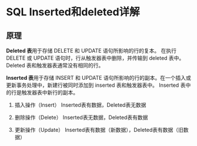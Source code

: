 # SQL Inserted和deleted详解

## 原理

**Deleted 表**用于存储 DELETE 和 UPDATE 语句所影响的行的复本。
在执行 DELETE 或 UPDATE 语句时，行从触发器表中删除，并传输到 deleted 表中。
Deleted 表和触发器表通常没有相同的行。

**Inserted 表**用于存储 INSERT 和 UPDATE 语句所影响的行的副本。在一个插入或更新事务处理中，新建行被同时添加到 inserted 表和触发器表中。
Inserted 表中的行是触发器表中新行的副本。

1. 插入操作（Insert） 
Inserted表有数据，Deleted表无数据 

2. 删除操作（Delete） 
Inserted表无数据，Deleted表有数据 

3. 更新操作（Update） 
Inserted表有数据（新数据），Deleted表有数据（旧数据）

